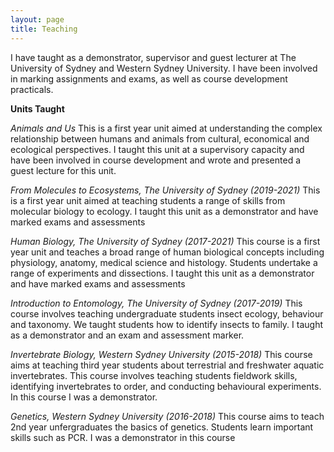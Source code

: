 ```yaml
---
layout: page
title: Teaching
---
```



I have taught as a demonstrator, supervisor and guest lecturer at The University of Sydney and Western Sydney University. I have been involved in marking assignments and exams, as well as course development practicals.

**Units Taught**

_Animals and Us_
This is a first year unit aimed at understanding the complex relationship between humans and animals from cultural, economical and ecological perspectives. I taught this unit at a supervisory capacity and have been involved in course development and wrote and presented a guest lecture for this unit.

_From Molecules to Ecosystems, The University of Sydney (2019-2021)_
This is a first year unit aimed at teaching students a range of skills from molecular biology to ecology. I taught this unit as a demonstrator and have marked exams and assessments


_Human Biology, The University of Sydney (2017-2021)_
This course is a first year unit and teaches a broad range of human biological concepts including physiology, anatomy, medical science and histology. Students undertake a range of experiments and dissections. I taught this unit as a demonstrator and have marked exams and assessments

_Introduction to Entomology, The University of Sydney (2017-2019)_
This course involves teaching undergraduate students insect ecology, behaviour and taxonomy. We taught students how to identify insects to family. I taught as a demonstrator and an exam and assessment marker.


_Invertebrate Biology, Western Sydney University (2015-2018)_
This course aims at teaching third year students about terrestrial and freshwater aquatic invertebrates. This course involves teaching students fieldwork skills, identifying invertebrates to order, and conducting behavioural experiments. In this course I was a demonstrator.


_Genetics, Western Sydney University (2016-2018)_
This course aims to teach 2nd year unfergraduates the basics of genetics. Students learn important skills such as PCR. I was a demonstrator in this course
